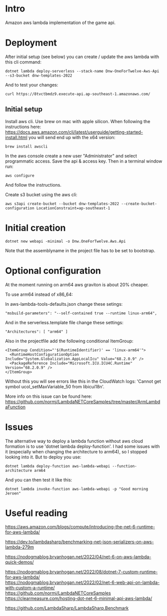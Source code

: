 # Intro

Amazon aws lambda implementation of the game api.

# Deployment

After initial setup (see below) you can create / update the aws lambda with this cli command:

```
dotnet lambda deploy-serverless --stack-name Dnw-OneForTwelve-Aws-Api --s3-bucket dnw-templates-2022
```

And to test your changes:

```
curl https://8tvctbmdz9.execute-api.ap-southeast-1.amazonaws.com/
```

## Initial setup

Install aws cli. Use brew on mac with apple silicon. When following the instructions here: https://docs.aws.amazon.com/cli/latest/userguide/getting-started-install.html you will send end up with the x64 version:

```
brew install awscli
```

In the aws console create a new user "Administrator" and select programmatic access. Save the api & access key. Then in a terminal window run:

```
aws configure
```

And follow the instructions.

Create s3 bucket using the aws cli:

```
aws s3api create-bucket --bucket dnw-templates-2022 --create-bucket-configuration LocationConstraint=ap-southeast-1
```

# Initial creation

```
dotnet new webapi -minimal -o Dnw.OneForTwelve.Aws.Api
```

Note that the assemblyname in the project file has to be set to bootstrap.

# Optional configuration

At the moment running on arm64 aws graviton is about 20% cheaper.

To use arm64 instead of x86_64:

In aws-lambda-tools-defaults.json change these setings:

```
"msbuild-parameters": "--self-contained true --runtime linux-arm64",
```

And in the serverless.template file change these settings:

```
"Architectures": [ "arm64" ]
```

Also in the projectfile add the following conditional ItemGroup:

```
<ItemGroup Condition="'$(RuntimeIdentifier)' == 'linux-arm64'">
  <RuntimeHostConfigurationOption Include="System.Globalization.AppLocalIcu" Value="68.2.0.9" />
  <PackageReference Include="Microsoft.ICU.ICU4C.Runtime" Version="68.2.0.9" />
</ItemGroup>
```

Without this you will see errors like this in the CloudWatch logs: 'Cannot get symbol ucol_setMaxVariable_50 from libicui18n'.

More info on this issue can be found here: https://github.com/normj/LambdaNETCoreSamples/tree/master/ArmLambdaFunction

# Issues

The alternative way to deploy a lambda function without aws cloud formation is to use 'dotnet lambda deploy-function'. I had some issues with it (especially when changing the architecture to arm64), so I stopped looking into it. But to deploy you use:

```
dotnet lambda deploy-function aws-lambda-webapi --function-architecture arm64
```

And you can then test it like this:

```
dotnet lambda invoke-function aws-lambda-webapi -p "Good morning Jeroen"
```

# Useful reading

https://aws.amazon.com/blogs/compute/introducing-the-net-6-runtime-for-aws-lambda/

https://dev.to/lambdasharp/benchmarking-net-json-serializers-on-aws-lambda-279m

https://nodogmablog.bryanhogan.net/2022/04/net-6-on-aws-lambda-quick-demos/

https://nodogmablog.bryanhogan.net/2022/08/dotnet-7-custom-runtime-for-aws-lambda/  
https://nodogmablog.bryanhogan.net/2022/02/net-6-web-api-on-lambda-with-custom-a-runtime/  
https://github.com/normj/LambdaNETCoreSamples  
https://clearmeasure.com/hosting-dot-net-6-minimal-api-aws-lambda/

https://github.com/LambdaSharp/LambdaSharp.Benchmark
